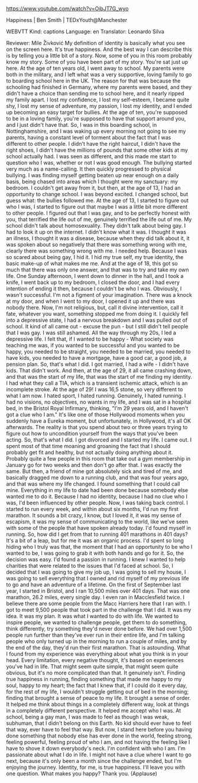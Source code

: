 https://www.youtube.com/watch?v=OibJT7G_wyo 

Happiness | Ben Smith | TEDxYouth@Manchester 

WEBVTT Kind: captions Language: en Translator: Leonardo Silva 

Reviewer: Mile Živković My definition of identity is basically what you see on the screen here. It's true happiness. And the best way I can describe this is by telling you a little bit of a story. Now, some of you in this room probably know my story. Some of you have been part of my story. You're sat just up here. At the age of ten years old, I went away to school. My parents were both in the military, and I left what was a very supportive, loving family to go to boarding school here in the UK. The reason for that was because the schooling had finished in Germany, where my parents were based, and they didn't have a choice than sending me to school here, and it nearly ripped my family apart. I lost my confidence, I lost my self-esteem, I became quite shy, I lost my sense of adventure, my passion, I lost my identity, and I ended up becoming an easy target for bullies. At the age of ten, you're supposed to be in a loving family, you're supposed to have that support around you, and I just didn't have that. So, I was in this boarding school, in Nottinghamshire, and I was waking up every morning not going to see my parents, having a constant level of torment about the fact that I was different to other people. I didn't have the right haircut, I didn't have the right shoes, I didn't have the millions of pounds that some other kids at my school actually had. I was seen as different, and this made me start to question who I was, whether or not I was good enough. The bullying started very much as a name-calling. It then quickly progressed to physical bullying. I was finding myself getting beaten up near enough on a daily basis, being chased into areas which I thought were my sanctuary: my bedroom. I couldn't get away from it, but then, at the age of 13, I had an opportunity to change school. I was beyond excited. I changed school, but guess what: the bullies followed me. At the age of 13, I started to figure out who I was, I started to figure out that maybe I was a little bit more different to other people. I figured out that I was gay, and to be perfectly honest with you, that terrified the life out of me, genuinely terrified the life out of me. My school didn't talk about homosexuality. They didn't talk about being gay. I had to look it up on the internet. I didn't know what it was. I thought it was an illness, I thought it was a disease, because when they did talk about it, it was spoken about so negatively that there was something wrong with me, clearly there was something wrong with me. I needed help. Because I was so scared about being gay, I hid it. I hid my true self, my true identity, the basic make-up of what makes me me. And at the age of 18, this got so much that there was only one answer, and that was to try and take my own life. One Sunday afternoon, I went down to dinner in the hall, and I took a knife, I went back up to my bedroom, I closed the door, and I had every intention of ending it then, because I couldn't be who I was. Obviously, I wasn't successful. I'm not a figment of your imagination. There was a knock at my door, and when I went to my door, I opened it up and there was nobody there. Now, I'm not religious, but, call it divine intervention, call it fate, whatever you want, something stopped me from doing it. I quickly fell into a depressive state, I had a nervous breakdown and I was pulled out of school. It kind of all came out - excuse the pun - but I still didn't tell people that I was gay. I was still ashamed. All the way through my 20s, I led a depressive life. I felt that, if I wanted to be happy - What society was teaching me was, if you wanted to be successful and you wanted to be happy, you needed to be straight, you needed to be married, you needed to have kids, you needed to have a mortgage, have a good car, a good job, a pension plan. So, that's what I did. I got married, I had a wife - I didn't have kids. That didn't work. And then, at the age of 29, it all came crashing down, and that was the start of my life, that was the start of me finding my identity. I had what they call a TIA, which is a transient ischemic attack, which is an incomplete stroke. At the age of 29! I was 16,5 stone, so very different to what I am now. I hated sport, I hated running. Genuinely, I hated running. I had no visions, no objectives, no wants in my life, and I was sat in a hospital bed, in the Bristol Royal Infirmary, thinking, "I'm 29 years old, and I haven't got a clue who I am." It's like one of those Hollywood moments when you suddenly have a Eureka moment, but unfortunately, in Hollywood, it's all OK afterwards. The reality is that you spend about two or three years trying to figure out how to uncondition yourself from the ways that you've been acting. So, that's what I did. I got divorced and I started my life. I came out. I spent most of that time moaning and groaning the fact that I should probably get fit and healthy, but not actually doing anything about it. Probably quite a few people in this room that take out a gym membership in January go for two weeks and then don't go after that. I was exactly the same. But then, a friend of mine got absolutely sick and tired of me, and basically dragged me down to a running club, and that was four years ago, and that was where my life changed. I found something that I could call mine. Everything in my life to date had been done because somebody else wanted me to do it. Because I had no identity, because I had no clue who I was, I'd been influenced by other people. Now, I was taking back control. I started to run every week, and within about six months, I'd run my first marathon. It sounds a bit crazy, I know, but I loved it, it was my sense of escapism, it was my sense of communicating to the world, like we've seen with some of the people that have spoken already today. I'd found myself in running. So, how did I get from that to running 401 marathons in 401 days? It's a bit of a leap, but for me it was an organic process. I'd spent so long hiding who I truly was that, the moment that I had an opportunity to be who I wanted to be, I was going to grab it with both hands and go for it. So, the decision was easy. I'd found a passion in running. I knew I wanted to help charities that were related to the issues that I'd faced at school. So, I decided that I was going to give my job up, I was going to sell my house, I was going to sell everything that I owned and rid myself of my previous life to go and have an adventure of a lifetime. On the first of September last year, I started in Bristol, and I ran 10,500 miles over 401 days. That was one marathon, 26.2 miles, every single day. I even ran in Macclesfield twice. I believe there are some people from the Macc Harriers here that I ran with. I got to meet 9,500 people that took part in the challenge that I did. It was my idea. It was my plan. It was what I wanted to do with life. We wanted to inspire people, we wanted to challenge people, get them to do something, think differently, try something they'd never done before. We had over 1,500 people run further than they've ever run in their entire life, and I'm talking people who only turned up in the morning to run a couple of miles, and by the end of the day, they'd run their first marathon. That is astounding. What I found from my experience was everything about what you think is in your head. Every limitation, every negative thought, it's based on experiences you've had in life. That might seem quite simple, that might seem quite obvious, but it's no more complicated than that. It genuinely isn't. Finding true happiness in running, finding something that made me happy to my soul, happy to my heart; the fact that I knew that, if I could do it every day, for the rest of my life, I wouldn't struggle getting out of bed in the morning; finding that brought a sense of peace to my life. It brought a sense of order. It helped me think about things in a completely different way, look at things in a completely different perspective. It helped me accept who I was. At school, being a gay man, I was made to feel as though I was weak, subhuman, that I didn't belong on this Earth. No kid should ever have to feel that way, ever have to feel that way. But now, I stand here before you having done something that nobody else has ever done in the world, feeling strong, feeling powerful, feeling proud of who I am, and not having the feeling like I have to shove it down everybody's neck. I'm confident with who I am. I'm passionate about what I do in life. I might not have a clue where I want to go next, because it's only been a month since the challenge ended, but I'm enjoying the journey. Identity, for me, is true happiness. I'll leave you with one question. What makes you happy? Thank you. (Applause) 